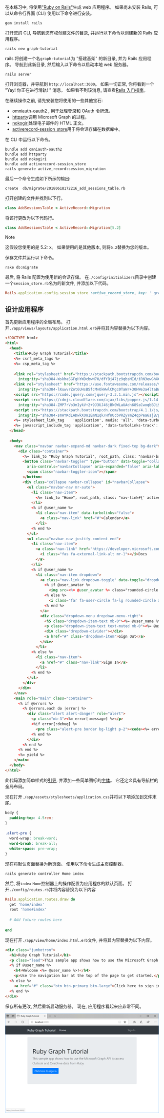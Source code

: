 <!-- markdownlint-disable MD002 MD041 -->

在本练习中, 将使用["Ruby on Rails"](https://rubyonrails.org/)生成 web 应用程序。 如果尚未安装 Rails, 可以从命令行界面 (CLI) 使用以下命令进行安装。

```Shell
gem install rails
```

打开您的 CLI, 导航到您有权创建文件的目录, 并运行以下命令以创建新的 Rails 应用程序。

```Shell
rails new graph-tutorial
```

rails 将创建一个名`graph-tutorial`为 "搭建基架" 的新目录, 并为 Rails 应用程序。 导航到此新目录, 然后输入以下命令以启动本地 web 服务器。

```Shell
rails server
```

打开浏览器，并导航到 `http://localhost:3000`。 如果一切正常, 你将看到一个 "Yay! 你正在进行滑轨! " 消息。 如果看不到该消息, 请查看[Rails 入门指南](http://guides.rubyonrails.org/)。

在继续操作之前, 请先安装您将使用的一些其他宝石:

- [omniauth-oauth2](https://github.com/omniauth/omniauth-oauth2) , 用于处理登录和 OAuth 令牌流。
- [httparty](https://github.com/jnunemaker/httparty)调用 Microsoft Graph 的过程。
- [nokogiri](https://github.com/sparklemotion/nokogiri)处理电子邮件的 HTML 正文。
- [activerecord-session_store](https://github.com/rails/activerecord-session_store)用于将会话存储在数据库中。

在 CLI 中运行以下命令。

```Shell
bundle add omniauth-oauth2
bundle add httparty
bundle add nokogiri
bundle add activerecord-session_store
rails generate active_record:session_migration
```

最后一个命令生成如下所示的输出:

```Shell
create  db/migrate/20180618172216_add_sessions_table.rb
```

打开创建的文件并找到以下行。

```ruby
class AddSessionsTable < ActiveRecord::Migration
```

将该行更改为以下代码行。

```ruby
class AddSessionsTable < ActiveRecord::Migration[5.2]
```

> [!NOTE]
> 这假设您使用的是 5.2: x。 如果使用的是其他版本, 则将`5.2`替换为您的版本。

保存文件并运行以下命令。

```Shell
rake db:migrate
```

最后, 将 Rails 配置为使用新的会话存储。 在`./config/initializers`目录中创建一个`session_store.rb`名为的新文件, 并添加以下代码。

```ruby
Rails.application.config.session_store :active_record_store, key: '_graph_app_session'
```

## <a name="design-the-app"></a>设计应用程序

首先更新应用程序的全局布局。 打开`./app/views/layouts/application.html.erb`并将其内容替换为以下内容。

```html
<!DOCTYPE html>
<html>
  <head>
    <title>Ruby Graph Tutorial</title>
    <%= csrf_meta_tags %>
    <%= csp_meta_tag %>

    <link rel="stylesheet" href="https://stackpath.bootstrapcdn.com/bootstrap/4.1.1/css/bootstrap.min.css"
      integrity="sha384-WskhaSGFgHYWDcbwN70/dfYBj47jz9qbsMId/iRN3ewGhXQFZCSftd1LZCfmhktB" crossorigin="anonymous">
    <link rel="stylesheet" href="https://use.fontawesome.com/releases/v5.1.0/css/all.css"
      integrity="sha384-lKuwvrZot6UHsBSfcMvOkWwlCMgc0TaWr+30HWe3a4ltaBwTZhyTEggF5tJv8tbt" crossorigin="anonymous">
    <script src="https://code.jquery.com/jquery-3.3.1.min.js"></script>
    <script src="https://cdnjs.cloudflare.com/ajax/libs/popper.js/1.14.3/umd/popper.min.js"
      integrity="sha384-ZMP7rVo3mIykV+2+9J3UJ46jBk0WLaUAdn689aCwoqbBJiSnjAK/l8WvCWPIPm49" crossorigin="anonymous"></script>
    <script src="https://stackpath.bootstrapcdn.com/bootstrap/4.1.1/js/bootstrap.min.js"
      integrity="sha384-smHYKdLADwkXOn1EmN1qk/HfnUcbVRZyYmZ4qpPea6sjB/pTJ0euyQp0Mk8ck+5T" crossorigin="anonymous"></script>
    <%= stylesheet_link_tag    'application', media: 'all', 'data-turbolinks-track': 'reload' %>
    <%= javascript_include_tag 'application', 'data-turbolinks-track': 'reload' %>
  </head>

  <body>
    <nav class="navbar navbar-expand-md navbar-dark fixed-top bg-dark">
      <div class="container">
        <%= link_to "Ruby Graph Tutorial", root_path, class: "navbar-brand" %>
        <button class="navbar-toggler" type="button" data-toggle="collapse" data-target="#navbarCollapse"
          aria-controls="navbarCollapse" aria-expanded="false" aria-label="Toggle navigation">
          <span class="navbar-toggler-icon"></span>
        </button>
        <div class="collapse navbar-collapse" id="navbarCollapse">
          <ul class="navbar-nav mr-auto">
            <li class="nav-item">
              <%= link_to "Home", root_path, class: "nav-link#{' active' if controller.controller_name == 'home'}" %>
            </li>
            <% if @user_name %>
              <li class="nav-item" data-turbolinks="false">
                <a class="nav-link" href="#">Calendar</a>
              </li>
            <% end %>
          </ul>
          <ul class="navbar-nav justify-content-end">
            <li class="nav-item">
              <a class="nav-link" href="https://developer.microsoft.com/graph/docs/concepts/overview" target="_blank">
                <i class="fas fa-external-link-alt mr-1"></i>Docs
              </a>
            </li>
            <% if @user_name %>
              <li class="nav-item dropdown">
                <a class="nav-link dropdown-toggle" data-toggle="dropdown" href="#" role="button" aria-haspopup="true" aria-expanded="false">
                  <% if @user_avatar %>
                    <img src=<%= @user_avatar %> class="rounded-circle align-self-center mr-2" style="width: 32px;">
                  <% else %>
                    <i class="far fa-user-circle fa-lg rounded-circle align-self-center mr-2" style="width: 32px;"></i>
                  <% end %>
                </a>
                <div class="dropdown-menu dropdown-menu-right">
                  <h5 class="dropdown-item-text mb-0"><%= @user_name %></h5>
                  <p class="dropdown-item-text text-muted mb-0"><%= @user_email %></p>
                  <div class="dropdown-divider"></div>
                  <a href="#" class="dropdown-item">Sign Out</a>
                </div>
              </li>
            <% else %>
              <li class="nav-item">
                <a href="#" class="nav-link">Sign In</a>
              </li>
            <% end %>
          </ul>
        </div>
      </div>
    </nav>
    <main role="main" class="container">
      <% if @errors %>
        <% @errors.each do |error| %>
          <div class="alert alert-danger" role="alert">
            <p class="mb-3"><%= error[:message] %></p>
            <%if error[:debug] %>
              <pre class="alert-pre border bg-light p-2"><code><%= error[:debug] %></code></pre>
            <% end %>
          </div>
        <% end %>
      <% end %>
      <%= yield %>
    </main>
  </body>
</html>
```

此代码添加简单样式的[引导](http://getbootstrap.com/), 并添加一些简单图标的[字体](https://fontawesome.com/)。 它还定义具有导航栏的全局布局。

现在打开`./app/assets/stylesheets/application.css`并将以下项添加到文件末尾。

```css
body {
  padding-top: 4.5rem;
}

.alert-pre {
  word-wrap: break-word;
  word-break: break-all;
  white-space: pre-wrap;
}
```

现在将默认页面替换为新页面。 使用以下命令生成主页控制器。

```Shell
rails generate controller Home index
```

然后, 将`index` `Home`控制器上的操作配置为应用程序的默认页面。 打开`./config/routes.rb`并将内容替换为以下内容

```ruby
Rails.application.routes.draw do
  get 'home/index'
  root 'home#index'

  # Add future routes here

end
```

现在打开`./app/view/home/index.html.erb`文件, 并将其内容替换为以下内容。

```html
<div class="jumbotron">
  <h1>Ruby Graph Tutorial</h1>
  <p class="lead">This sample app shows how to use the Microsoft Graph API to access Outlook and OneDrive data from Ruby</p>
  <% if @user_name %>
    <h4>Welcome <%= @user_name %>!</h4>
    <p>Use the navigation bar at the top of the page to get started.</p>
  <% else %>
    <a href="#" class="btn btn-primary btn-large">Click here to sign in</a>
  <% end %>
</div>
```

保存所有更改, 然后重新启动服务器。 现在, 应用程序看起来应非常不同。

![重新设计的主页的屏幕截图](./images/create-app-01.png)